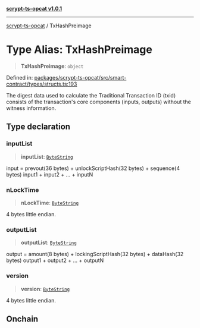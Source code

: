 [**scrypt-ts-opcat v1.0.1**](../README.md)

***

[scrypt-ts-opcat](../README.md) / TxHashPreimage

# Type Alias: TxHashPreimage

> **TxHashPreimage**: `object`

Defined in: [packages/scrypt-ts-opcat/src/smart-contract/types/structs.ts:193](https://github.com/OPCAT-Labs/ts-tools/blob/e67b8657b34dbf57f8a4f9bdf87cdc2742db16bb/packages/scrypt-ts-opcat/src/smart-contract/types/structs.ts#L193)

The digest data used to calculate the Traditional Transaction ID (txid) consists of the transaction's
core components (inputs, outputs) without the witness information.

## Type declaration

### inputList

> **inputList**: [`ByteString`](ByteString.md)

input = prevout(36 bytes) + unlockScriptHash(32 bytes) + sequence(4 bytes)
input1 + input2 + ... + inputN

### nLockTime

> **nLockTime**: [`ByteString`](ByteString.md)

4 bytes little endian.

### outputList

> **outputList**: [`ByteString`](ByteString.md)

output = amount(8 bytes) + lockingScriptHash(32 bytes) + dataHash(32 bytes)
output1 + output2 + ... + outputN

### version

> **version**: [`ByteString`](ByteString.md)

4 bytes little endian.

## Onchain
